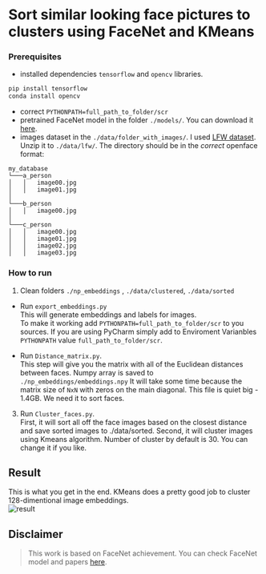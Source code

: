 # Sort similar looking face pictures to clusters using FaceNet and KMeans

### Prerequisites
* installed dependencies ```tensorflow``` and ```opencv``` libraries.
```bash
pip install tensorflow
conda install opencv
```
* correct ```PYTHONPATH=full_path_to_folder/scr```
* pretrained FaceNet model
in the folder ```./models/```. You can download it [here](https://drive.google.com/file/d/0B5MzpY9kBtDVZ2RpVDYwWmxoSUk).
* images dataset in the ```./data/folder_with_images/```. I used [LFW dataset](http://vis-www.cs.umass.edu/lfw/lfw.tgz). Unzip it to ```./data/lfw/```.
The directory should be in the *correct* openface format:

<pre><code>my_database
└───a_person
│   │   image00.jpg
│   │   image01.jpg
│   
└───b_person
│   │   image00.jpg
│   
└───c_person
│   │   image00.jpg
│   │   image01.jpg
│   │   image02.jpg
│   │   image03.jpg
</code></pre>


### How to run
1.  Clean folders ```./np_embeddings``` ,  ```./data/clustered```, ```./data/sorted```

* Run ```export_embeddings.py``` </br>
This will generate embeddings and labels for images.</br>
To make it working add ```PYTHONPATH=full_path_to_folder/scr``` to you sources. If you are using PyCharm simply add to Enviroment Varianbles ```PYTHONPATH``` value ```full_path_to_folder/scr```.

* Run ```Distance_matrix.py```.
</br> This step will give you the matrix with all of the Euclidean distances between faces. Numpy array is saved to  ```./np_embeddings/embeddings.npy```
It will take some time because the matrix size of ```NxN``` with zeros on the main diagonal. This file is quiet big - 1.4GB. We need it to sort faces.

3. Run ```Cluster_faces.py```.
</br> First, it will sort all off the face images based on the closest distance and save sorted images to ./data/sorted.
Second, it will cluster images using Kmeans algorithm. Number of cluster by default is 30. You can change it if you like.

## Result
This is what you get in the end. KMeans does a pretty good job to cluster 128-dimentional image embeddings. </br> ![result](https://github.com/pavelkrolevets/face_clustering/blob/master/Example.jpg)
## Disclaimer
> This work is based on FaceNet achievement. You can check FaceNet model and papers [here](https://github.com/davidsandberg/facenet).
